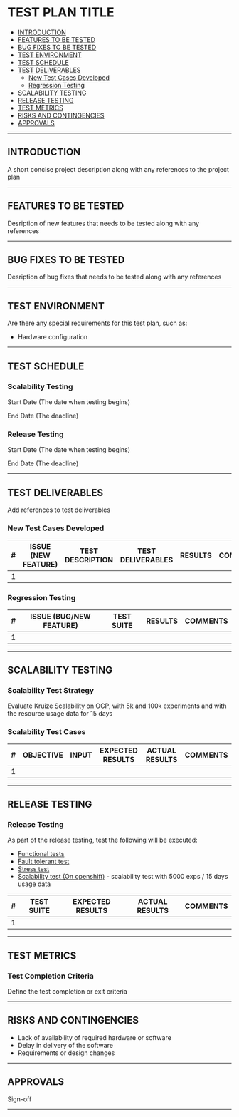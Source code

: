 # TEST PLAN TITLE

- [INTRODUCTION](#introduction)
- [FEATURES TO BE TESTED](#features-to-be-tested)
- [BUG FIXES TO BE TESTED](#bug-fixes-to-be-tested)
- [TEST ENVIRONMENT](#test-environment)
- [TEST SCHEDULE](#test-schedule)
- [TEST DELIVERABLES](#test-deliverables)
   - [New Test Cases Developed](#new-test-cases-developed)
   - [Regression Testing](#regresion-testing)
- [SCALABILITY TESTING](#scalability-testing)
- [RELEASE TESTING](#release-testing)
- [TEST METRICS](#test-metrics)
- [RISKS AND CONTINGENCIES](#risks-and-contingencies)
- [APPROVALS](#approvals)

-----
## INTRODUCTION

A short concise project description along with any references to the project plan 

----

## FEATURES TO BE TESTED
Desription of new features that needs to be tested along with any references

------
## BUG FIXES TO BE TESTED
Desription of bug fixes that needs to be tested along with any references

---
## TEST ENVIRONMENT

Are there any special requirements for this test plan, such as:

* Hardware configuration

---
## TEST SCHEDULE

### Scalability Testing

Start Date (The date when testing begins)

End Date (The deadline)

### Release Testing

Start Date (The date when testing begins)

End Date (The deadline)


---

## TEST DELIVERABLES

Add references to test deliverables

### New Test Cases Developed

| #   | ISSUE (NEW FEATURE) | TEST DESCRIPTION | TEST DELIVERABLES | RESULTS | COMMENTS |
| --- | --------- | ---------------- | ----------------- |  -----     | --- |
| 1   |           |       |                  |           |        |


### Regression Testing

| #   | ISSUE (BUG/NEW FEATURE) |  TEST SUITE | RESULTS | COMMENTS |
| --- | --------- | ---------------- | -------- | --- |
| 1   |           |                  |          |     |

---
## SCALABILITY TESTING

### Scalability Test Strategy

Evaluate Kruize Scalability on OCP, with 5k and 100k experiments and with the resource usage data for 15 days

### Scalability Test Cases

| #   | OBJECTIVE | INPUT | EXPECTED RESULTS |  ACTUAL RESULTS   | COMMENTS |
| --- | --------- | ----- | ---------------- | ----------------- | -------  |
| 1   |           |       |                  |                   |          |

----
## RELEASE TESTING

### Release Testing

As part of the release testing, test the following will be executed:
- [Functional tests](/tests/scripts/remote_monitoring_tests/Remote_monitoring_tests.md)
- [Fault tolerant test](/tests/scripts/remote_monitoring_tests/fault_tolerant_tests.md)
- [Stress test](/tests/scripts/remote_monitoring_tests/README.md)
- [Scalability test (On openshift)](/tests/scripts/remote_monitoring_tests/scalability_test.md) - scalability test with 5000 exps / 15 days usage data


| #   | TEST SUITE | EXPECTED RESULTS | ACTUAL RESULTS | COMMENTS |
| --- | --------- | ---------------- | -------------- | ---- |
| 1   |           |                  |                |      |

---

## TEST METRICS

### Test Completion Criteria

Define the test completion or exit criteria

----
## RISKS AND CONTINGENCIES

* Lack of availability of required hardware or software
* Delay in delivery of the software
* Requirements or design changes

----
## APPROVALS

Sign-off

----

